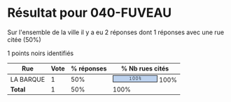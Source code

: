 # Résultat pour 040-FUVEAU

Sur l'ensemble de la ville il y a eu 2 réponses dont 1 réponses avec une rue citée (50%)

1 points noirs identifiés

| Rue | Vote | % réponses | % Nb rues cités|
|-----|------|------------|----------------|
| LA BARQUE | 1 | 50% | <img src="../../img/bar_100.gif" />&nbsp;100%|
| **Total** | 1 | 50% | 100%|
